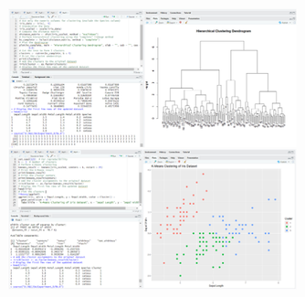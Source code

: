 ![](https://github.com/Jeciyazhini/DA/blob/main/Experiment_9/HIERARCHIAL%20CLUSTERING%20output.png)
![](https://github.com/Jeciyazhini/DA/blob/main/Experiment_9/K-MEANS%20CLUSTERING%20output.png)